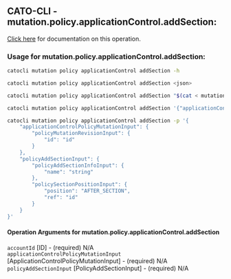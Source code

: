 
## CATO-CLI - mutation.policy.applicationControl.addSection:
[Click here](https://api.catonetworks.com/documentation/#mutation-mutation.policy.applicationControl.addSection) for documentation on this operation.

### Usage for mutation.policy.applicationControl.addSection:

```bash
catocli mutation policy applicationControl addSection -h

catocli mutation policy applicationControl addSection <json>

catocli mutation policy applicationControl addSection "$(cat < mutation.policy.applicationControl.addSection.json)"

catocli mutation policy applicationControl addSection '{"applicationControlPolicyMutationInput":{"policyMutationRevisionInput":{"id":"id"}},"policyAddSectionInput":{"policyAddSectionInfoInput":{"name":"string"},"policySectionPositionInput":{"position":"AFTER_SECTION","ref":"id"}}}'

catocli mutation policy applicationControl addSection -p '{
    "applicationControlPolicyMutationInput": {
        "policyMutationRevisionInput": {
            "id": "id"
        }
    },
    "policyAddSectionInput": {
        "policyAddSectionInfoInput": {
            "name": "string"
        },
        "policySectionPositionInput": {
            "position": "AFTER_SECTION",
            "ref": "id"
        }
    }
}'
```

#### Operation Arguments for mutation.policy.applicationControl.addSection ####

`accountId` [ID] - (required) N/A    
`applicationControlPolicyMutationInput` [ApplicationControlPolicyMutationInput] - (required) N/A    
`policyAddSectionInput` [PolicyAddSectionInput] - (required) N/A    
